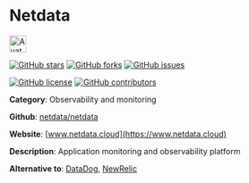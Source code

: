 
# Netdata 

<a href="https://www.netdata.cloud"><img src="https://icons.duckduckgo.com/ip3/www.netdata.cloud.ico" alt="Avatar" width="30" height="30" /></a>

[![GitHub stars](https://img.shields.io/github/stars/netdata/netdata.svg?style=social&label=Star&maxAge=2592000)](https://GitHub.com/netdata/netdata/stargazers/) [![GitHub forks](https://img.shields.io/github/forks/netdata/netdata.svg?style=social&label=Fork&maxAge=2592000)](https://GitHub.com/netdata/netdata/network/) [![GitHub issues](https://img.shields.io/github/issues/netdata/netdata.svg)](https://GitHub.com/Nnetdata/netdata/issues/)

[![GitHub license](https://img.shields.io/github/license/netdata/netdata.svg)](https://github.com/netdata/netdata/blob/master/LICENSE) [![GitHub contributors](https://img.shields.io/github/contributors/netdata/netdata.svg)](https://GitHub.com/netdata/netdata/graphs/contributors/) 

**Category**: Observability and monitoring

**Github**: [netdata/netdata](https://github.com/netdata/netdata)

**Website**: [www.netdata.cloud](https://www.netdata.cloud)

**Description**:
Application monitoring and observability platform

**Alternative to**: [DataDog](https://www.datadoghq.com/), [NewRelic](https://newrelic.com/)
